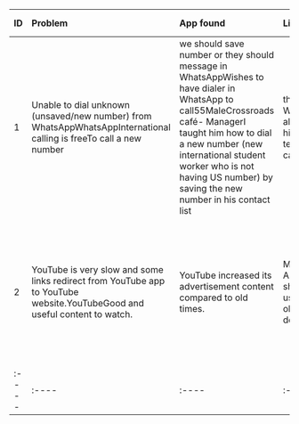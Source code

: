 
| ID  | Problem | App found | Likes | Don’t like | Improvements | Age | Gender  | Education/occupation  | Comments  |
|:--- | :------ | :-------- | :---- | :--------- | :----------- | :-- | :-----  | :-------------------  | :-------  |
|1|Unable to dial unknown (unsaved/new number) from WhatsAppWhatsAppInternational calling is freeTo call a new number| we should save number or they should message in WhatsAppWishes to have dialer in WhatsApp to call55MaleCrossroads café- ManagerI taught him how to dial a new number (new international student worker who is not having US number) by saving the new number in his contact list| then WhatsApp allowed him to text or call.
|2|YouTube is very slow and some links redirect from YouTube app to YouTube website.YouTubeGood and useful content to watch.|YouTube increased its advertisement content compared to old times.|Modern Apps should be usable on old devices|65|FemaleStarbuck's coffeemaker|This is due to old mobile phone. Using modern apps on older devices causes app to become unresponsive and then it redirects to YouTube website|3|Too many advertisements in gaming appsRoyal Match|Bridge Race|Family island| Jewel Sliding.Levels are challenging and gameplay is interesting.After completion of each level there are advertisement.Free gaming apps31FemaleCookI suggest her to use some less advertisement apps like Subway surf or use adblocker on mobile.4Need more themes for Instagram background| apart from default black and white theme.InstagramProvides an easy way to socialize.It is a platform to promote and do business of certain products.It consumes lot of data.Just like Instagram chat themes| wishes to have more themes for background.16FemaleStudent5Saved credit/debit card details do not work every time.IRCTCThis website makes it easy to book Indian trainticketsIf there is a new version update of the website| we cannot use it using old version of the browser.Credit and debit card details should work every time as we use this website for booking train tickets at peak hours (tatkal).45MaleBusiness|
|:----|:----|:----|:----|:----|:----|:----|:----|:----|:----|
